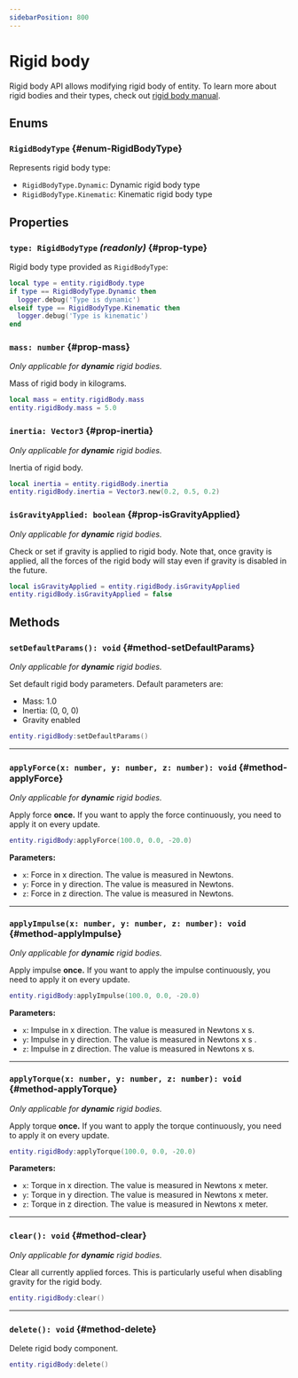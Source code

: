 ```yaml
---
sidebarPosition: 800
---
```


# Rigid body

Rigid body API allows modifying rigid body of entity. To learn more about rigid bodies and their types, check out [rigid body manual](../../manual/working-with-entities/rigid-body.md).

## Enums

### `RigidBodyType` {#enum-RigidBodyType}

Represents rigid body type:

- `RigidBodyType.Dynamic`: Dynamic rigid body type
- `RigidBodyType.Kinematic`: Kinematic rigid body type

## Properties

### `type: RigidBodyType` *(readonly)* {#prop-type}

Rigid body type provided as `RigidBodyType`:

```lua
local type = entity.rigidBody.type
if type == RigidBodyType.Dynamic then
  logger.debug('Type is dynamic')
elseif type == RigidBodyType.Kinematic then
  logger.debug('Type is kinematic')
end
```

### `mass: number` {#prop-mass}

*Only applicable for **dynamic** rigid bodies.*

Mass of rigid body in kilograms.

```lua
local mass = entity.rigidBody.mass
entity.rigidBody.mass = 5.0
```

### `inertia: Vector3` {#prop-inertia}

*Only applicable for **dynamic** rigid bodies.*

Inertia of rigid body.

```lua
local inertia = entity.rigidBody.inertia
entity.rigidBody.inertia = Vector3.new(0.2, 0.5, 0.2)
```

### `isGravityApplied: boolean` {#prop-isGravityApplied}

*Only applicable for **dynamic** rigid bodies.*

Check or set if gravity is applied to rigid body. Note that, once gravity is applied, all the
forces of the rigid body will stay even if gravity is disabled in the future.

```lua
local isGravityApplied = entity.rigidBody.isGravityApplied
entity.rigidBody.isGravityApplied = false
```

## Methods

### `setDefaultParams(): void` {#method-setDefaultParams}

*Only applicable for **dynamic** rigid bodies.*

Set default rigid body parameters. Default parameters are:

- Mass: 1.0
- Inertia: (0, 0, 0)
- Gravity enabled

```lua
entity.rigidBody:setDefaultParams()
```

---

### `applyForce(x: number, y: number, z: number): void` {#method-applyForce}

*Only applicable for **dynamic** rigid bodies.*

Apply force **once.** If you want to apply the force continuously, you need to apply it on every update.

```lua
entity.rigidBody:applyForce(100.0, 0.0, -20.0)
```

**Parameters:**

- `x`: Force in x direction. The value is measured in Newtons.
- `y`: Force in y direction. The value is measured in Newtons.
- `z`: Force in z direction. The value is measured in Newtons.

---

### `applyImpulse(x: number, y: number, z: number): void` {#method-applyImpulse}

*Only applicable for **dynamic** rigid bodies.*

Apply impulse **once.** If you want to apply the impulse continuously, you need to apply it on every update.

```lua
entity.rigidBody:applyImpulse(100.0, 0.0, -20.0)
```

**Parameters:**

- `x`: Impulse in x direction. The value is measured in Newtons x s.
- `y`: Impulse in y direction. The value is measured in Newtons x s .
- `z`: Impulse in z direction. The value is measured in Newtons x s.

---

### `applyTorque(x: number, y: number, z: number): void` {#method-applyTorque}

*Only applicable for **dynamic** rigid bodies.*

Apply torque **once.** If you want to apply the torque continuously, you need to apply it on every update.

```lua
entity.rigidBody:applyTorque(100.0, 0.0, -20.0)
```

**Parameters:**

- `x`: Torque in x direction. The value is measured in Newtons x meter.
- `y`: Torque in y direction. The value is measured in Newtons x meter.
- `z`: Torque in z direction. The value is measured in Newtons x meter.

---

### `clear(): void` {#method-clear}

*Only applicable for **dynamic** rigid bodies.*

Clear all currently applied forces. This is particularly useful when disabling gravity for the rigid body.

```lua
entity.rigidBody:clear()
```

---

### `delete(): void` {#method-delete}

Delete rigid body component.

```lua
entity.rigidBody:delete()
```
